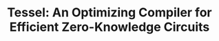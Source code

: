 ---
layout: post
title:  "Tessel: An Optimizing Compiler for Efficient Zero-Knowledge Circuits"
categories: talk
authors: "<u>Junrui Liu</u>, Jiaxin Song, Yanning Chen, Hanzhi Liu, Hongbo Wen, Yanju Chen, Yu Feng."
venue: "<a href=\"https://www.sbc-conference.com/2025/\">SBC'25</a>"
# doi: https://doi.org/10.1145/3763110
---